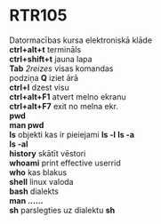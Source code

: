 # RTR105
Datormacības kursa elektroniskā klāde  
**ctrl+alt+t** termināls  
**ctrl+shift+t** jauna lapa  
**Tab** *2reizes* visas komandas  
podziņa **Q** iziet ārā  
**ctrl+l** dzest visu  
**ctrl+alt+F1**  atvert melno ekranu  
**ctrl+alt+F7**  exit no melna ekr.  
**pwd**  
**man pwd**  
**ls**  objekti kas ir pieiejami 
**ls -l**
**ls -a**  
**ls -al**  
**history**  skātīt vēstori  
**whoami**  print effective userrid  
**who** kas blakus  
**shell**  linux valoda  
**bash**  dialekts  
**man ......**  
**sh**  parslegties uz dialektu **sh**  
